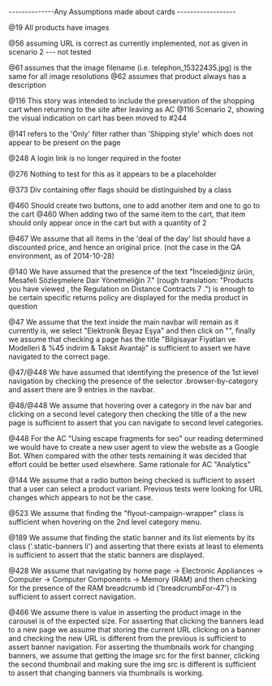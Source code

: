 --------------Any Assumptions made about cards ------------------

@19 All products have images

@56 assuming URL is correct as currently implemented, not as given in scenario 2 --- not tested

@61 assumes that the image filename (i.e. telephon_15322435.jpg) is the same for all image resolutions
@62 assumes that product always has a description

@116 This story was intended to include the preservation of the shopping cart when returning to the site after leaving as AC
@116 Scenario 2, showing the visual indication on cart has been moved to #244

@141 refers to the 'Only' filter rather than 'Shipping style' which does not appear to be present on the page

@248 A login link is no longer required in the footer

@276 Nothing to test for this as it appears to be a placeholder

@373 Div containing offer flags should be distinguished by a class

@460 Should create two buttons, one to add another item and one to go to the cart
@460 When adding two of the same item to the cart, that item should only appear once in the cart but with a quantity of 2

@467 We assume that all items in the 'deal of the day' list should have a discounted price, and hence an original price. (not the case in the QA environment, as of 2014-10-28)

@140 We have assumed that the presence of the text "İncelediğiniz ürün, Mesafeli Sözleşmelere Dair Yönetmeliğin 7." 
     (rough translation: "Products you have viewed , the Regulation on Distance Contracts 7 .") is enough to be certain
     specific returns policy are displayed for the media product in question

@47 We assume that the text inside the main navbar will remain as it currently is, we select "Elektronik Beyaz Eşya" and
    then click on "", finally we assume that checking a page has the title "Bilgisayar Fiyatları ve Modelleri & 
    %45 indirim & Taksit Avantajı" is sufficient to assert we have navigated to the correct page.
     
@47/@448 
    We have assumed that identifying the presence of the 1st level navigation by checking the presence of the selector 
    .browser-by-category and assert there are 9 entries in the navbar.
     
@48/@448
    We assume that hovering over a category in the nav bar and clicking on a second level category then checking the 
    title of a the new page is sufficient to assert that you can navigate to second level categories.
     
@448 For the AC "Using escape fragments for seo" our reading determined we would have to create a new user agent to view
     the website as a Google Bot. When compared with the other tests remaining it was decided that effort could be better
     used elsewhere. Same rationale for AC "Analytics"

@144 We assume that a radio button being checked is sufficient to assert that a user can select a product variant. 
     Previous tests were looking for URL changes which appears to not be the case.

@523 We assume that finding the "flyout-campaign-wrapper" class is sufficient when hovering on the 2nd level category menu.

@189 We assume that finding the static banner and its list elements by its class ('.static-banners li') and asserting 
     that there exists at least to elements is sufficient to assert that the static banners are displayed.    
     
@428 We assume that navigating by home page -> Electronic Appliances -> Computer -> Computer Components -> Memory (RAM)
     and then checking for the presence of the RAM breadcrumb id ('breadcrumbFor-47') is sufficient to assert correct 
     navigation.     
     
@466 We assume there is value in asserting the product image in the carousel is of the expected size.
     For asserting that clicking the banners lead to a new page we assume that storing the current URL clicking on a 
     banner and checking the new URL is different from the previous is sufficient to assert banner navigation.
     For asserting the thumbnails work for changing banners, we assume that getting the image src for the first banner,
     clicking the second thumbnail and making sure the img src is different is sufficient to assert that changing banners
     via thumbnails is working.
     
